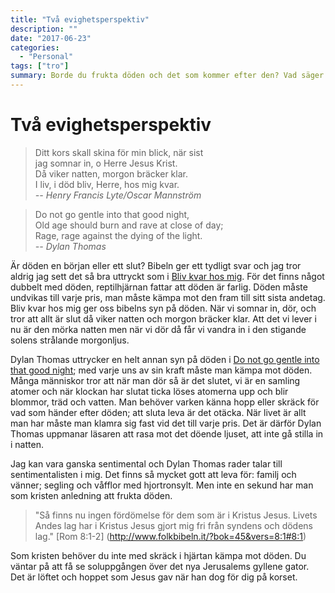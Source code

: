 ```yaml
---
title: "Två evighetsperspektiv"
description: ""
date: "2017-06-23"
categories:
  - "Personal"
tags: ["tro"]
summary: Borde du frukta döden och det som kommer efter den? Vad säger Bibeln? Jag jämför två perspektiv, ett med hopp för evigheten och ett utan.
---
```


# Två evighetsperspektiv

> Ditt kors skall skina för min blick, när sist  
> jag somnar in, o Herre Jesus Krist.  
> Då viker natten, morgon bräcker klar.  
> I liv, i död bliv, Herre, hos mig kvar.  
> <cite>-- Henry Francis Lyte/Oscar Mannström</cite>

> Do not go gentle into that good night,  
> Old age should burn and rave at close of day;  
> Rage, rage against the dying of the light.  
> <cite>-- Dylan Thomas</cite>

Är döden en början eller ett slut? Bibeln ger ett tydligt svar och jag tror aldrig jag sett det så bra uttryckt som i [Bliv kvar hos mig](https://sv.wikisource.org/wiki/Bliv_kvar_hos_mig_-_se_dagens_slut_%C3%A4r_n%C3%A4r#Carl_Oscar_Mannstr.C3.B6ms_.C3.B6vers.C3.A4ttning_1920). För det finns något dubbelt med döden, reptilhjärnan fattar att döden är farlig. Döden måste undvikas till varje pris, man måste kämpa mot den fram till sitt sista andetag. Bliv kvar hos mig ger oss bibelns syn på döden. När vi somnar in, dör, och tror att allt är slut då viker natten och morgon bräcker klar. Att det vi lever i nu är den mörka natten men när vi dör då får vi vandra in i den stigande solens strålande morgonljus.

Dylan Thomas uttrycker en helt annan syn på döden i [Do not go gentle into that good night](https://www.poets.org/poetsorg/poem/do-not-go-gentle-good-night); med varje uns av sin kraft måste man kämpa mot döden. Många människor tror att när man dör så är det slutet, vi är en samling atomer och när klockan har slutat ticka löses atomerna upp och blir blommor, träd och vatten. Man behöver varken känna hopp eller skräck för vad som händer efter döden; att sluta leva är det otäcka. När livet är allt man har måste man klamra sig fast vid det till varje pris. Det är därför Dylan Thomas uppmanar läsaren att rasa mot det döende ljuset, att inte gå stilla in i natten.

Jag kan vara ganska sentimental och Dylan Thomas rader talar till sentimentalisten i mig. Det finns så mycket gott att leva för: familj och vänner; segling och våfflor med hjortronsylt. Men inte en sekund har man som kristen anledning att frukta döden.

> "Så finns nu ingen fördömelse för dem som är i Kristus Jesus. Livets Andes lag har i Kristus Jesus gjort mig fri från syndens och dödens lag." [Rom 8:1-2] (http://www.folkbibeln.it/?bok=45&vers=8:1#8:1)

Som kristen behöver du inte med skräck i hjärtan kämpa mot döden. Du väntar på att få se soluppgången över det nya Jerusalems gyllene gator. Det är löftet och hoppet som Jesus gav när han dog för dig på korset.

